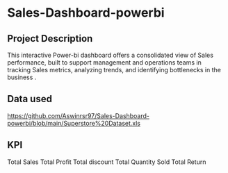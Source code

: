 # Sales-Dashboard-powerbi
## Project Description
This interactive Power-bi dashboard offers a consolidated view of Sales performance, built to support management and operations teams in tracking Sales metrics, analyzing trends, and identifying bottlenecks in the business .
## Data used
https://github.com/Aswinrsr97/Sales-Dashboard-powerbi/blob/main/Superstore%20Dataset.xls
## KPI
Total Sales
Total Profit
Total discount
Total Quantity Sold
Total Return


